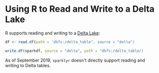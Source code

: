 # Using R to Read and Write to a Delta Lake
R supports reading and writing to a [Delta Lake](https://docs.databricks.com/delta/index.html#delta-guide):

```r
df <- read.df(path = 'dbfs:/delta_table", source = "delta")
```

```r
write.df(sparkdf, source = "delta", path = "dbfs:/delta_table/)
```

As of September 2019, `sparklyr` doesn't directly support reading and writing to Delta tables. 
